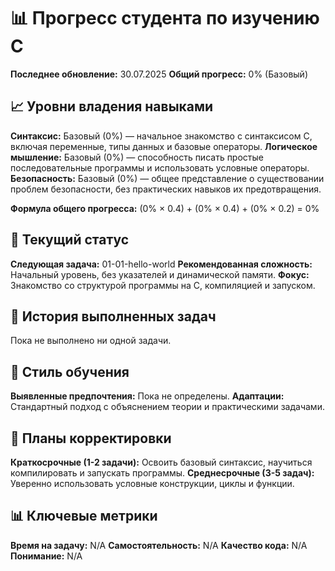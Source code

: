 # 📊 Прогресс студента по изучению C

**Последнее обновление:** 30.07.2025
**Общий прогресс:** 0% (Базовый)

## 📈 Уровни владения навыками

**Синтаксис:** Базовый (0%) — начальное знакомство с синтаксисом C, включая переменные, типы данных и базовые операторы.
**Логическое мышление:** Базовый (0%) — способность писать простые последовательные программы и использовать условные операторы.
**Безопасность:** Базовый (0%) — общее представление о существовании проблем безопасности, без практических навыков их предотвращения.

**Формула общего прогресса:** (0% × 0.4) + (0% × 0.4) + (0% × 0.2) = 0%

## 🎯 Текущий статус

**Следующая задача:** 01-01-hello-world
**Рекомендованная сложность:** Начальный уровень, без указателей и динамической памяти.
**Фокус:** Знакомство со структурой программы на C, компиляцией и запуском.

## 📝 История выполненных задач

Пока не выполнено ни одной задачи.

## 🎨 Стиль обучения

**Выявленные предпочтения:** Пока не определены.
**Адаптации:** Стандартный подход с объяснением теории и практическими задачами.

## 🔄 Планы корректировки

**Краткосрочные (1-2 задачи):** Освоить базовый синтаксис, научиться компилировать и запускать программы.
**Среднесрочные (3-5 задач):** Уверенно использовать условные конструкции, циклы и функции.

## 📊 Ключевые метрики

**Время на задачу:** N/A
**Самостоятельность:** N/A
**Качество кода:** N/A
**Понимание:** N/A
